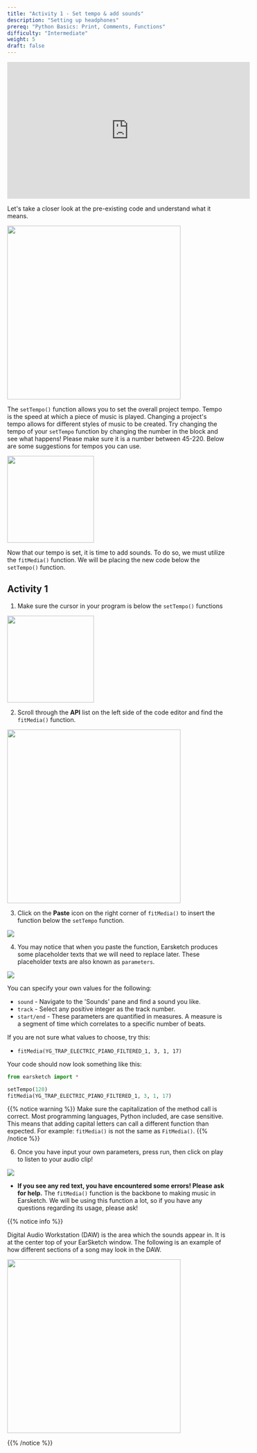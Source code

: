 ```yaml
---
title: "Activity 1 - Set tempo & add sounds"
description: "Setting up headphones"
prereq: "Python Basics: Print, Comments, Functions"
difficulty: "Intermediate"
weight: 5
draft: false
---
```

<p style="text-align: center;"><iframe width="560" height="315" src="https://youtube.com/embed/INHMwQoni-M" frameborder="0" allow="accelerometer; autoplay; encrypted-media; gyroscope; picture-in-picture" allowfullscreen></iframe></p>

Let's take a closer look at the pre-existing code and understand what it means. 

<img src="../img/screenshot-setup-complete.png" height="400"/>

The `setTempo()` function allows you to set the overall project tempo. Tempo is the speed at which a piece of music is played. Changing a project's tempo allows for different styles of music to be created. Try changing the tempo of your `setTempo` function by changing the number in the block and see what happens! Please make sure it is a number between 45-220. Below are some suggestions for tempos you can use.

<img src="../img/img-tempo1.png" height="200"/>

Now that our tempo is set, it is time to add sounds. To do so, we must utilize the `fitMedia()` function. We will be placing the new code below the `setTempo()` function.

## Activity 1

1. Make sure the cursor in your program is below the `setTempo()` functions

<img src="../img/screenshot-cursor.png" height="200"/>

2. Scroll through the **API** list on the left side of the code editor and find the `fitMedia()` function.

<img src="../img/screenshot-find-fitmedia.png" height="400"/>

3. Click on the **Paste** icon on the right corner of `fitMedia()` to insert the function below the `setTempo` function.

<img src="../img/icon-paste.png"/>

4. You may notice that when you paste the function, Earsketch produces some placeholder texts that we will need to replace later. These placeholder texts are also known as `parameters`.

<img src="../img/screenshot-fitmedia.png" />

You can specify your own values for the following:

- `sound` - Navigate to the \'Sounds\' pane and find a sound you like.
- `track` - Select any positive integer as the track number.
- `start/end` - These parameters are quantified in measures. A measure is a segment of time which correlates to a specific number of beats.

If you are not sure what values to choose, try this:

- `fitMedia(YG_TRAP_ELECTRIC_PIANO_FILTERED_1, 3, 1, 17)`

Your code should now look something like this:

```python
from earsketch import *

setTempo(120)
fitMedia(YG_TRAP_ELECTRIC_PIANO_FILTERED_1, 3, 1, 17)
```

{{% notice warning %}}
Make sure the capitalization of the method call is correct. Most programming languages, Python included, are case sensitive. This means that adding capital letters can call a different function than expected. For example: `fitMedia()` is not the same as `FitMedia()`.
{{% /notice %}}

6. Once you have input your own parameters, press run, then click on play to listen to your audio clip!

<img src="../img/icon-play.png" />

- **If you see any red text, you have encountered some errors! Please ask for help.** The `fitMedia()` function is the backbone to making music in Earsketch. We will be using this function a lot, so if you have any questions regarding its usage, please ask!

{{% notice info %}}

Digital Audio Workstation (DAW) is the area which the sounds appear in. It is at the center top of your EarSketch window. The following is an example of how different sections of a song may look in the DAW.

<img src="../img/screenshot-daw.png" height="400"/>

{{% /notice %}}